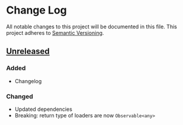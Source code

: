 # Change Log
All notable changes to this project will be documented in this file.
This project adheres to [Semantic Versioning](http://semver.org/).

## [Unreleased]
### Added
- Changelog

### Changed
- Updated dependencies
- Breaking: return type of loaders are now `Observable<any>`


[Unreleased]: https://github.com/smartive/giuseppe/compare/v0.3.2...master
